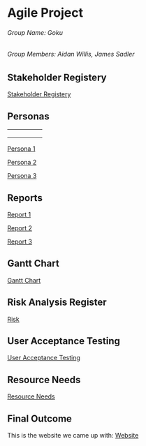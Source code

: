 # Agile Project
###### Group Name: Goku
###### Group Members: Aidan Willis, James Sadler

## Stakeholder Registery
[Stakeholder Registery](https://github.com/Samige105/agile-assignment-James-Sadler-and-Aidan-Willis/blob/main/Assignment%20Files/Iteration%201/Stakeholder%20register%20assessment.docx)

## Personas
|   |   |   |   |   |
|---|---|---|---|---|
|   |   |   |   |   |
|   |   |   |   |   |
|   |   |   |   |   |
[Persona 1](https://github.com/Samige105/agile-assignment-James-Sadler-and-Aidan-Willis/blob/main/Assignment%20Files/Iteration%201/Persona%201.docx)

[Persona 2](https://github.com/Samige105/agile-assignment-James-Sadler-and-Aidan-Willis/blob/main/Assignment%20Files/Iteration%201/Persona%202.docx)

[Persona 3](https://github.com/Samige105/agile-assignment-James-Sadler-and-Aidan-Willis/blob/main/Assignment%20Files/Iteration%201/Persona%203.docx)

## Reports
[Report 1](https://github.com/Samige105/agile-assignment-James-Sadler-and-Aidan-Willis/blob/main/Assignment%20Files/Iteration%201/Group%20Meeting%20report%201.docx)

[Report 2](https://github.com/Samige105/agile-assignment-James-Sadler-and-Aidan-Willis/blob/main/Assignment%20Files/Iteration%202/Group%20Meeting%20Report%202.docx)

[Report 3](https://github.com/Samige105/agile-assignment-James-Sadler-and-Aidan-Willis/blob/main/Assignment%20Files/Iteration%203/Group%20Meeting%20Report%203.docx)

## Gantt Chart
[Gantt Chart](https://github.com/Samige105/agile-assignment-James-Sadler-and-Aidan-Willis/blob/main/Assignment%20Files/Iteration%202/Agile%20Gantt%20chart.xlsx)

## Risk Analysis Register
[Risk](https://github.com/Samige105/agile-assignment-James-Sadler-and-Aidan-Willis/blob/main/Assignment%20Files/Iteration%203/Risk%20Register.docx)

## User Acceptance Testing
[User Acceptance Testing](https://github.com/Samige105/agile-assignment-James-Sadler-and-Aidan-Willis/blob/main/Assignment%20Files/Iteration%203/User%20Acceptance%20Tests.xlsx)

## Resource Needs
[Resource Needs](https://github.com/Samige105/agile-assignment-James-Sadler-and-Aidan-Willis/blob/main/Assignment%20Files/Iteration%202/Resource%20Needs.docx)

## Final Outcome
This is the website we came up with: 
[Website](https://samige105.github.io/agile-assignment-James-Sadler-and-Aidan-Willis/)
